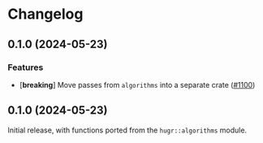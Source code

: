 # Changelog

## 0.1.0 (2024-05-23)

### Features

- [**breaking**] Move passes from `algorithms` into a separate crate ([#1100](https://github.com/CQCL/hugr/pull/1100))


## 0.1.0 (2024-05-23)

Initial release, with functions ported from the `hugr::algorithms` module.
